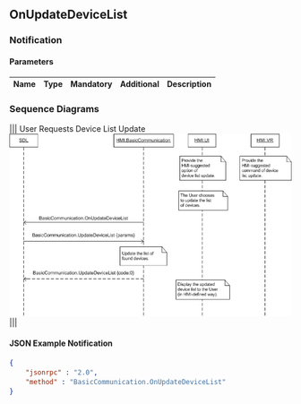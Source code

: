 ## OnUpdateDeviceList


### Notification

#### Parameters

|Name|Type|Mandatory|Additional|Description|
|:---|:---|:--------|:---------|:----------|


### Sequence Diagrams
|||
User Requests Device List Update
![OnUpdateDeviceList](./assets/OnUpdateDeviceList.png)
|||

#### JSON Example Notification
```json
{
	"jsonrpc" : "2.0",
	"method" : "BasicCommunication.OnUpdateDeviceList"
}
```
